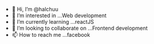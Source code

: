 - 👋 Hi, I’m @halchuu
- 👀 I’m interested in ...Web development
- 🌱 I’m currently learning ...reactJS
- 💞️ I’m looking to collaborate on ...Frontend development
- 📫 How to reach me ...facebook

<!---
halchuu/halchuu is a ✨ special ✨ repository because its `README.md` (this file) appears on your GitHub profile.
You can click the Preview link to take a look at your changes.
--->
